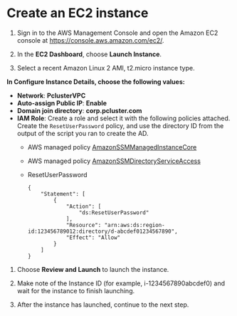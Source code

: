 # Create an EC2 instance<a name="tutorials_05_multi-user-ad-step1-manual-instance"></a>

1. Sign in to the AWS Management Console and open the Amazon EC2 console at [https://console\.aws\.amazon\.com/ec2/](https://console.aws.amazon.com/ec2/)\.

1. In the **EC2 Dashboard**, choose **Launch Instance**\.

1. Select a recent Amazon Linux 2 AMI, t2\.micro instance type\.

**In **Configure Instance Details**, choose the following values:**
   + **Network**: **PclusterVPC**
   + **Auto\-assign Public IP**: **Enable**
   + **Domain join directory**: **corp\.pcluster\.com**
   + **IAM Role**: Create a role and select it with the following policies attached\. Create the `ResetUserPassword` policy, and use the directory ID from the output of the script you ran to create the AD\.
     + AWS managed policy [AmazonSSMManagedInstanceCore](https://docs.aws.amazon.com/iam/home#/policies/arn:aws:iam::aws:policy/AmazonSSMManagedInstanceCore)
     + AWS managed policy [AmazonSSMDirectoryServiceAccess](https://docs.aws.amazon.com/iam/home#/policies/arn:aws:iam::aws:policy/AmazonSSMDirectoryServiceAccess)
     + ResetUserPassword

       ```
       {
           "Statement": [
               {
                   "Action": [
                       "ds:ResetUserPassword"
                   ],
                   "Resource": "arn:aws:ds:region-id:123456789012:directory/d-abcdef01234567890",
                   "Effect": "Allow"
               }
           ]
       }
       ```

1. Choose **Review and Launch** to launch the instance\.

1. Make note of the Instance ID \(for example, i\-1234567890abcdef0\) and wait for the instance to finish launching\.

1. After the instance has launched, continue to the next step\.